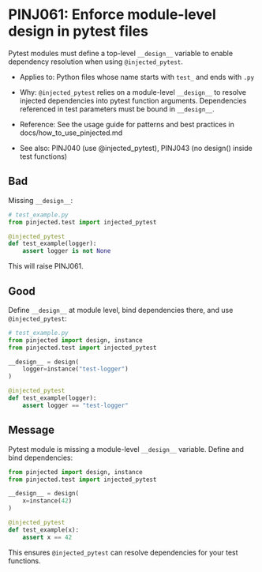 # PINJ061: Enforce module-level __design__ in pytest files

Pytest modules must define a top-level `__design__` variable to enable dependency resolution when using `@injected_pytest`.

- Applies to: Python files whose name starts with `test_` and ends with `.py`
- Why: `@injected_pytest` relies on a module-level `__design__` to resolve injected dependencies into pytest function arguments. Dependencies referenced in test parameters must be bound in `__design__`.
- Reference: See the usage guide for patterns and best practices in docs/how_to_use_pinjected.md

- See also: PINJ040 (use @injected_pytest), PINJ043 (no design() inside test functions)

## Bad

Missing `__design__`:

```py
# test_example.py
from pinjected.test import injected_pytest

@injected_pytest
def test_example(logger):
    assert logger is not None
```

This will raise PINJ061.

## Good

Define `__design__` at module level, bind dependencies there, and use `@injected_pytest`:

```py
# test_example.py
from pinjected import design, instance
from pinjected.test import injected_pytest

__design__ = design(
    logger=instance("test-logger")
)

@injected_pytest
def test_example(logger):
    assert logger == "test-logger"
```

## Message

Pytest module is missing a module-level `__design__` variable. Define and bind dependencies:

```py
from pinjected import design, instance
from pinjected.test import injected_pytest

__design__ = design(
    x=instance(42)
)

@injected_pytest
def test_example(x):
    assert x == 42
```

This ensures `@injected_pytest` can resolve dependencies for your test functions.
